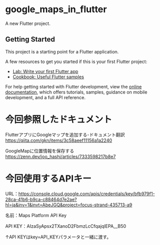 # google_maps_in_flutter

A new Flutter project.

## Getting Started

This project is a starting point for a Flutter application.

A few resources to get you started if this is your first Flutter project:

- [Lab: Write your first Flutter app](https://docs.flutter.dev/get-started/codelab)
- [Cookbook: Useful Flutter samples](https://docs.flutter.dev/cookbook)

For help getting started with Flutter development, view the
[online documentation](https://docs.flutter.dev/), which offers tutorials,
samples, guidance on mobile development, and a full API reference.

# 今回参照したドキュメント
FlutterアプリにGoogleマップを追加する-ドキュメント翻訳
https://qiita.com/gkn/items/3c58aeef11156a1a2240

GoogleMapに位置情報を保存する
https://zenn.dev/joo_hashi/articles/7333598217b8e7

# 今回使用するAPIキー
URL：https://console.cloud.google.com/apis/credentials/key/bfb979f1-28ca-41b6-b9ca-c88464d7e2ae?hl=ja&inv=1&invt=AbeJGQ&project=focus-strand-435713-a9

名前：Maps Platform API Key

API KEY：AIzaSyApsx2TXanoD2FbmzLcCfqajqlEPA__B50

↑API KEYはkey=API_KEYパラメータと一緒に渡す。


